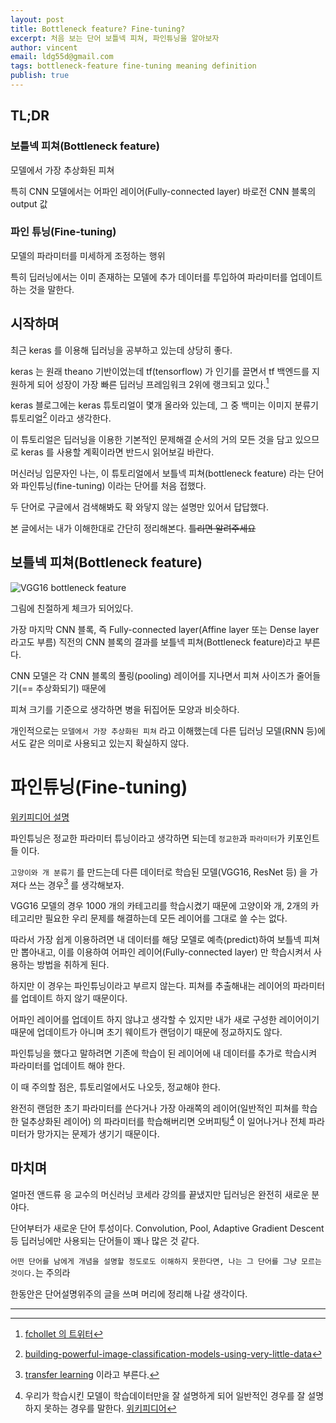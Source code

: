 ```yaml
---
layout: post
title: Bottleneck feature? Fine-tuning?
excerpt: 처음 보는 단어 보틀넥 피쳐, 파인튜닝을 알아보자
author: vincent
email: ldg55d@gmail.com
tags: bottleneck-feature fine-tuning meaning definition
publish: true
---
```


## TL;DR

### 보틀넥 피쳐(Bottleneck feature)

모델에서 가장 추상화된 피쳐

특히 CNN 모델에서는 어파인 레이어(Fully-connected layer) 바로전 CNN 블록의 output 값

### 파인 튜닝(Fine-tuning)

모델의 파라미터를 미세하게 조정하는 행위

특히 딥러닝에서는 이미 존재하는 모델에 추가 데이터를 투입하여 파라미터를 업데이트하는 것을 말한다.


## 시작하며

최근 keras 를 이용해 딥러닝을 공부하고 있는데 상당히 좋다.

keras 는 원래 theano 기반이었는데 tf(tensorflow) 가 인기를 끌면서 tf 백엔드를 지원하게 되어 성장이 가장 빠른 딥러닝 프레임워크 2위에 랭크되고 있다.[^1]

keras 블로그에는 keras 튜토리얼이 몇개 올라와 있는데, 그 중 백미는 이미지 분류기 튜토리얼[^2] 이라고 생각한다.

이 튜토리얼은 딥러닝을 이용한 기본적인 문제해결 순서의 거의 모든 것을 담고 있으므로 keras 를 사용할 계획이라면 반드시 읽어보길 바란다.

머신러닝 입문자인 나는, 이 튜토리얼에서 보틀넥 피쳐(bottleneck feature) 라는 단어와 파인튜닝(fine-tuning) 이라는 단어를 처음 접했다.

두 단어로 구글에서 검색해봐도 확 와닿지 않는 설명만 있어서 답답했다.

본 글에서는 내가 이해한대로 간단히 정리해본다. ~~틀리면 알려주세요~~

## 보틀넥 피쳐(Bottleneck feature)

![VGG16 bottleneck feature](https://blog.keras.io/img/imgclf/vgg16_original.png)

그림에 친절하게 체크가 되어있다.

가장 마지막 CNN 블록, 즉 Fully-connected layer(Affine layer 또는 Dense layer 라고도 부름) 직전의 CNN 블록의 결과를 보틀넥 피쳐(Bottleneck feature)라고 부른다.

CNN 모델은 각 CNN 블록의 풀링(pooling) 레이어를 지나면서 피쳐 사이즈가 줄어들기(== 추상화되기) 때문에

피쳐 크기를 기준으로 생각하면 병을 뒤집어둔 모양과 비슷하다.

개인적으로는 `모델에서 가장 추상화된 피쳐` 라고 이해했는데 다른 딥러닝 모델(RNN 등)에서도 같은 의미로 사용되고 있는지 확실하지 않다.

# 파인튜닝(Fine-tuning)

[위키피디어 설명](https://en.wikipedia.org/wiki/Fine-tuning)

파인튜닝은 정교한 파라미터 튜닝이라고 생각하면 되는데 `정교한`과 `파라미터`가 키포인트들 이다.

`고양이와 개 분류기` 를 만드는데 다른 데이터로 학습된 모델(VGG16, ResNet 등) 을 가져다 쓰는 경우[^3] 를 생각해보자.

VGG16 모델의 경우 1000 개의 카테고리를 학습시켰기 때문에 고양이와 개, 2개의 카테고리만 필요한 우리 문제를 해결하는데 모든 레이어를 그대로 쓸 수는 없다.

따라서 가장 쉽게 이용하려면 내 데이터를 해당 모델로 예측(predict)하여 보틀넥 피쳐만 뽑아내고, 이를 이용하여 어파인 레이어(Fully-connected layer) 만 학습시켜서 사용하는 방법을 취하게 된다.

하지만 이 경우는 파인튜닝이라고 부르지 않는다. 피쳐를 추출해내는 레이어의 파라미터를 업데이트 하지 않기 때문이다.

어파인 레이어를 업데이트 하지 않냐고 생각할 수 있지만 내가 새로 구성한 레이어이기 때문에 업데이트가 아니며 초기 웨이트가 랜덤이기 때문에 정교하지도 않다.

파인튜닝을 했다고 말하려면 기존에 학습이 된 레이어에 내 데이터를 추가로 학습시켜 파라미터를 업데이트 해야 한다.

이 때 주의할 점은, 튜토리얼에서도 나오듯, 정교해야 한다.

완전히 랜덤한 초기 파라미터를 쓴다거나 가장 아래쪽의 레이어(일반적인 피쳐를 학습한 덜추상화된 레이어) 의 파라미터를 학습해버리면 오버피팅[^4] 이 일어나거나 전체 파라미터가 망가지는 문제가 생기기 때문이다.

## 마치며

얼마전 앤드류 응 교수의 머신러닝 코세라 강의를 끝냈지만 딥러닝은 완전히 새로운 분야다.

단어부터가 새로운 단어 투성이다. Convolution, Pool, Adaptive Gradient Descent 등 딥러닝에만 사용되는 단어들이 꽤나 많은 것 같다.

`어떤 단어를 남에게 개념을 설명할 정도로도 이해하지 못한다면, 나는 그 단어를 그냥 모르는 것이다.`는 주의라

한동안은 단어설명위주의 글을 쓰며 머리에 정리해 나갈 생각이다.

----

[^1]: [fchollet 의 트위터](https://twitter.com/fchollet/status/810201293151145984)
[^2]: [building-powerful-image-classification-models-using-very-little-data](https://blog.keras.io/building-powerful-image-classification-models-using-very-little-data.html)
[^3]: [transfer learning](https://sites.google.com/site/lifeiyagi/computer-science/jeon-ihagseub-ilantransferlearning) 이라고 부른다. 
[^4]: 우리가 학습시킨 모델이 학습데이터만을 잘 설명하게 되어 일반적인 경우를 잘 설명하지 못하는 경우를 말한다. [위키피디어](https://en.wikipedia.org/wiki/Overfitting)

